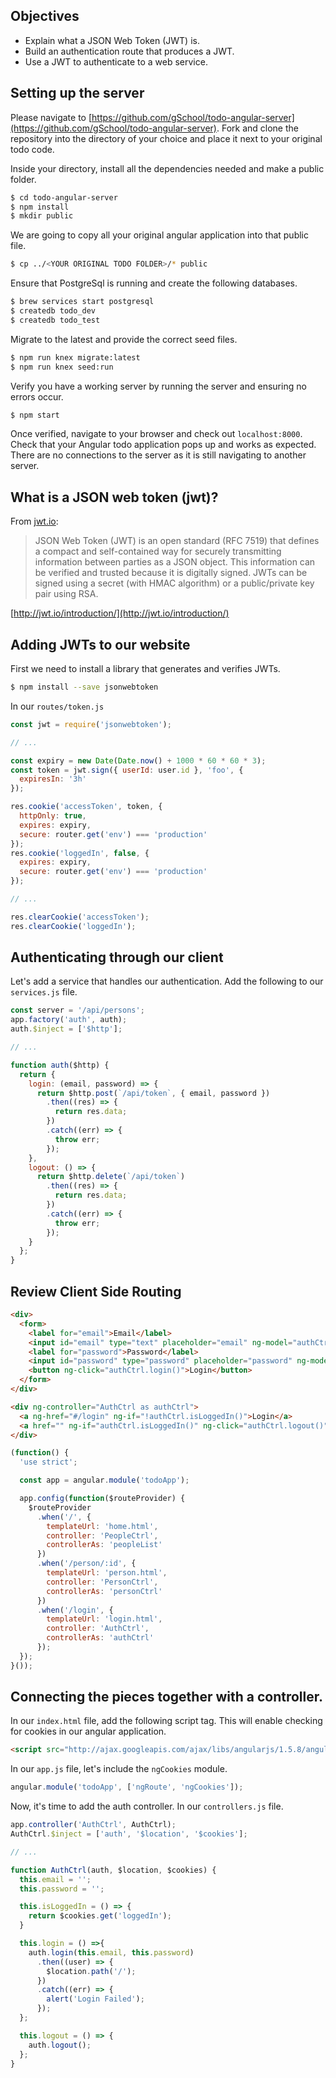 ## Objectives

* Explain what a JSON Web Token (JWT) is.
* Build an authentication route that produces a JWT.
* Use a JWT to authenticate to a web service.

## Setting up the server

Please navigate to [https://github.com/gSchool/todo-angular-server](https://github.com/gSchool/todo-angular-server). Fork and clone the repository into the directory of your choice and place it next to your original todo code.

Inside your directory, install all the dependencies needed and make a public folder.

```sh
$ cd todo-angular-server
$ npm install
$ mkdir public
```

We are going to copy all your original angular application into that public file.

```sh
$ cp ../<YOUR ORIGINAL TODO FOLDER>/* public
```

Ensure that PostgreSql is running and create the following databases.

```sh
$ brew services start postgresql
$ createdb todo_dev
$ createdb todo_test
```

Migrate to the latest and provide the correct seed files.

```sh
$ npm run knex migrate:latest
$ npm run knex seed:run
```

Verify you have a working server by running the server and ensuring no errors occur.

```sh
$ npm start
```

Once verified, navigate to your browser and check out `localhost:8000`. Check that your Angular todo application pops up and works as expected. There are no connections to the server as it is still navigating to another server.

## What is a JSON web token (jwt)?

From [jwt.io](jwt.io):

> JSON Web Token (JWT) is an open standard (RFC 7519) that defines a compact and self-contained way for securely transmitting information between parties as a JSON object. This information can be verified and trusted because it is digitally signed. JWTs can be signed using a secret (with HMAC algorithm) or a public/private key pair using RSA.

[http://jwt.io/introduction/](http://jwt.io/introduction/)

## Adding JWTs to our website

First we need to install a library that generates and verifies JWTs.

```sh
$ npm install --save jsonwebtoken
```

In our `routes/token.js`

```javascript
const jwt = require('jsonwebtoken');

// ...

const expiry = new Date(Date.now() + 1000 * 60 * 60 * 3);
const token = jwt.sign({ userId: user.id }, 'foo', {
  expiresIn: '3h'
});

res.cookie('accessToken', token, {
  httpOnly: true,
  expires: expiry,
  secure: router.get('env') === 'production'
});
res.cookie('loggedIn', false, {
  expires: expiry,
  secure: router.get('env') === 'production'
});

// ...

res.clearCookie('accessToken');
res.clearCookie('loggedIn');
```

## Authenticating through our client

Let's add a service that handles our authentication. Add the following to our `services.js` file.

```javascript
const server = '/api/persons';
app.factory('auth', auth);
auth.$inject = ['$http'];

// ...

function auth($http) {
  return {
    login: (email, password) => {
      return $http.post(`/api/token`, { email, password })
        .then((res) => {
          return res.data;
        })
        .catch((err) => {
          throw err;
        });
    },
    logout: () => {
      return $http.delete(`/api/token`)
        .then((res) => {
          return res.data;
        })
        .catch((err) => {
          throw err;
        });
    }
  };
}
```

## Review Client Side Routing

```html
<div>
  <form>
    <label for="email">Email</label>
    <input id="email" type="text" placeholder="email" ng-model="authCtrl.email"><br>
    <label for="password">Password</label>
    <input id="password" type="password" placeholder="password" ng-model="authCtrl.password"><br>
    <button ng-click="authCtrl.login()">Login</button>
  </form>
</div>
```

```html
<div ng-controller="AuthCtrl as authCtrl">
  <a ng-href="#/login" ng-if="!authCtrl.isLoggedIn()">Login</a>
  <a href="" ng-if="authCtrl.isLoggedIn()" ng-click="authCtrl.logout()">Logout</a>
</div>
```

```javascript
(function() {
  'use strict';

  const app = angular.module('todoApp');

  app.config(function($routeProvider) {
    $routeProvider
      .when('/', {
        templateUrl: 'home.html',
        controller: 'PeopleCtrl',
        controllerAs: 'peopleList'
      })
      .when('/person/:id', {
        templateUrl: 'person.html',
        controller: 'PersonCtrl',
        controllerAs: 'personCtrl'
      })
      .when('/login', {
        templateUrl: 'login.html',
        controller: 'AuthCtrl',
        controllerAs: 'authCtrl'
      });
  });
}());
```

## Connecting the pieces together with a controller.

In our `index.html` file, add the following script tag. This will enable checking for cookies in our angular application.
```html
<script src="http://ajax.googleapis.com/ajax/libs/angularjs/1.5.8/angular-cookies.js"></script>
```

In our `app.js` file, let's include the `ngCookies` module.

```javascript
angular.module('todoApp', ['ngRoute', 'ngCookies']);
```


Now, it's time to add the auth controller. In our `controllers.js` file.

```javascript
app.controller('AuthCtrl', AuthCtrl);
AuthCtrl.$inject = ['auth', '$location', '$cookies'];

// ...

function AuthCtrl(auth, $location, $cookies) {
  this.email = '';
  this.password = '';

  this.isLoggedIn = () => {
    return $cookies.get('loggedIn');
  }

  this.login = () =>{
    auth.login(this.email, this.password)
      .then((user) => {
        $location.path('/');
      })
      .catch((err) => {
        alert('Login Failed');
      });
  };

  this.logout = () => {
    auth.logout();
  };
}
```
